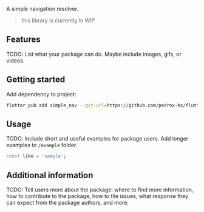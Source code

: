 A simple navigation resolver.

> this library is currently in WIP

## Features

TODO: List what your package can do. Maybe include images, gifs, or videos.

## Getting started

Add dependency to project:

```bash
flutter pub add simple_nav --git-url=https://github.com/pedrox-hs/flutter_packages --git-path=simple_nav
```

## Usage

TODO: Include short and useful examples for package users. Add longer examples
to `/example` folder.

```dart
const like = 'sample';
```

## Additional information

TODO: Tell users more about the package: where to find more information, how to
contribute to the package, how to file issues, what response they can expect
from the package authors, and more.
